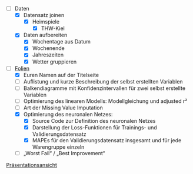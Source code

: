 - [ ] Daten
	- [x] Datensatz joinen
		- [x] Heimspiele
			- [x] THW-Kiel 
	- [x] Daten aufbereiten
		- [x] Wochentage aus Datum
		- [x] Wochenende
		- [x] Jahreszeiten
		- [x] Wetter gruppieren

- [ ] [Folien](https://doc.adminforge.de/ZAW_hsmVRiqxr0fRDdm9Cg?edit)
	- [x] Euren Namen auf der Titelseite
	- [ ] Auflistung und kurze Beschreibung der selbst erstellten Variablen
	- [ ] Balkendiagramme mit Konfidenzintervallen für zwei selbst erstellte Variablen
	- [ ] Optimierung des linearen Modells: Modellgleichung und adjusted r²
	- [ ] Art der Missing Value Imputation
	- [x] Optimierung des neuronalen Netzes:
		- [x] Source Code zur Definition des neuronalen Netzes
		- [x] Darstellung der Loss-Funktionen für Trainings- und Validierungsdatensatz
		- [x] MAPEs für den Validierungsdatensatz insgesamt und für jede Warengruppe einzeln
	- [ ] „Worst Fail“ / „Best Improvement“

[Präsentationsansicht](https://doc.adminforge.de/p/EELTVIAAu#/)